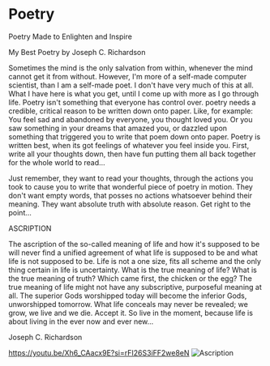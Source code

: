 # Poetry
Poetry Made to Enlighten and Inspire

My Best Poetry by Joseph C. Richardson

Sometimes the mind is the only salvation from within, whenever the mind cannot get it from without. However, I'm more of a self-made computer scientist, than I am a self-made poet. I don't have very much of this at all. What I have here is what you get, until I come up with more as I go through life. Poetry isn't something that everyone has control over. poetry needs a credible, critical reason to be written down onto paper. Like, for example: You feel sad and abandoned by everyone, you thought loved you. Or you saw something in your dreams that amazed you, or dazzled upon something that triggered you to write that poem down onto paper. Poetry is written best, when its got feelings of whatever you feel inside you. First, write all your thoughts down, then have fun putting them all back together for the whole world to read...

Just remember, they want to read your thoughts, through the actions you took to cause you to write that wonderful piece of poetry in motion. They don't want empty words, that posses no actions whatsoever behind their meaning. They want absolute truth with absolute reason. Get right to the point...

ASCRIPTION

The ascription of the so-called meaning of life and how it's supposed to be
will never find a unified agreement of what life is supposed to be and what
life is not supposed to be. Life is not a one size, fits all scheme and the only
thing certain in life is uncertainty. What is the true meaning of life? What is
the true meaning of truth? Which came first, the chicken or the egg? The true
meaning of life might not have any subscriptive, purposeful meaning at all.
The superior Gods worshipped today will become the inferior Gods, unworshipped
tomorrow. What life conceals may never be revealed; we grow, we live and
we die. Accept it. So live in the moment, because life is about living in the
ever now and ever new...

Joseph C. Richardson

https://youtu.be/Xh6_CAacx9E?si=rFI26S3iFF2we8eN
![Ascription](https://github.com/user-attachments/assets/6cae38f3-ba8f-4087-bdca-0ce9e1f981f3)
